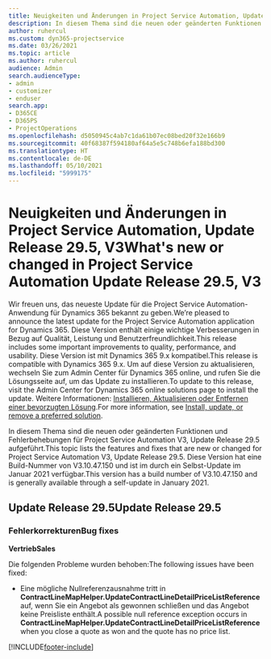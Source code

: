 ```yaml
---
title: Neuigkeiten und Änderungen in Project Service Automation, Update Release 29.5 Hotfix, V3
description: In diesem Thema sind die neuen oder geänderten Funktionen und Fehlerbehebungen für Project Service Automation Hotfix V3, Update Release 29.5 aufgeführt.
author: ruhercul
ms.custom: dyn365-projectservice
ms.date: 03/26/2021
ms.topic: article
ms.author: ruhercul
audience: Admin
search.audienceType:
- admin
- customizer
- enduser
search.app:
- D365CE
- D365PS
- ProjectOperations
ms.openlocfilehash: d5050945c4ab7c1da61b07ec08bed20f32e166b9
ms.sourcegitcommit: 40f68387f594180af64a5e5c748b6efa188bd300
ms.translationtype: HT
ms.contentlocale: de-DE
ms.lasthandoff: 05/10/2021
ms.locfileid: "5999175"
---
```

# <a name="whats-new-or-changed-in-project-service-automation-update-release-295-v3"></a><span data-ttu-id="3ed51-103">Neuigkeiten und Änderungen in Project Service Automation, Update Release 29.5, V3</span><span class="sxs-lookup"><span data-stu-id="3ed51-103">What's new or changed in Project Service Automation Update Release 29.5, V3</span></span>

<span data-ttu-id="3ed51-104">Wir freuen uns, das neueste Update für die Project Service Automation-Anwendung für Dynamics 365 bekannt zu geben.</span><span class="sxs-lookup"><span data-stu-id="3ed51-104">We’re pleased to announce the latest update for the Project Service Automation application for Dynamics 365.</span></span> <span data-ttu-id="3ed51-105">Diese Version enthält einige wichtige Verbesserungen in Bezug auf Qualität, Leistung und Benutzerfreundlichkeit.</span><span class="sxs-lookup"><span data-stu-id="3ed51-105">This release includes some important improvements to quality, performance, and usability.</span></span> <span data-ttu-id="3ed51-106">Diese Version ist mit Dynamics 365 9.x kompatibel.</span><span class="sxs-lookup"><span data-stu-id="3ed51-106">This release is compatible with Dynamics 365 9.x.</span></span> <span data-ttu-id="3ed51-107">Um auf diese Version zu aktualisieren, wechseln Sie zum Admin Center für Dynamics 365 online, und rufen Sie die Lösungsseite auf, um das Update zu installieren.</span><span class="sxs-lookup"><span data-stu-id="3ed51-107">To update to this release, visit the Admin Center for Dynamics 365 online solutions page to install the update.</span></span> <span data-ttu-id="3ed51-108">Weitere Informationen: [Installieren, Aktualisieren oder Entfernen einer bevorzugten Lösung](/power-platform/admin/install-remove-preferred-solution.md).</span><span class="sxs-lookup"><span data-stu-id="3ed51-108">For more information, see [Install, update, or remove a preferred solution](/power-platform/admin/install-remove-preferred-solution.md).</span></span>

<span data-ttu-id="3ed51-109">In diesem Thema sind die neuen oder geänderten Funktionen und Fehlerbehebungen für Project Service Automation V3, Update Release 29.5 aufgeführt.</span><span class="sxs-lookup"><span data-stu-id="3ed51-109">This topic lists the features and fixes that are new or changed for Project Service Automation V3, Update Release 29.5.</span></span> <span data-ttu-id="3ed51-110">Diese Version hat eine Build-Nummer von V3.10.47.150 und ist im durch ein Selbst-Update im Januar 2021 verfügbar.</span><span class="sxs-lookup"><span data-stu-id="3ed51-110">This version has a build number of V3.10.47.150 and is generally available through a self-update in January 2021.</span></span>

## <a name="update-release-295"></a><span data-ttu-id="3ed51-111">Update Release 29.5</span><span class="sxs-lookup"><span data-stu-id="3ed51-111">Update Release 29.5</span></span>

### <a name="bug-fixes"></a><span data-ttu-id="3ed51-112">Fehlerkorrekturen</span><span class="sxs-lookup"><span data-stu-id="3ed51-112">Bug fixes</span></span>


<span data-ttu-id="3ed51-113">**Vertrieb**</span><span class="sxs-lookup"><span data-stu-id="3ed51-113">**Sales**</span></span>

<span data-ttu-id="3ed51-114">Die folgenden Probleme wurden behoben:</span><span class="sxs-lookup"><span data-stu-id="3ed51-114">The following issues have been fixed:</span></span>

- <span data-ttu-id="3ed51-115">Eine mögliche Nullreferenzausnahme tritt in **ContractLineMapHelper.UpdateContractLineDetailPriceListReference** auf, wenn Sie ein Angebot als gewonnen schließen und das Angebot keine Preisliste enthält.</span><span class="sxs-lookup"><span data-stu-id="3ed51-115">A possible null reference exception occurs in **ContractLineMapHelper.UpdateContractLineDetailPriceListReference** when you close a quote as won and the quote has no price list.</span></span>


[!INCLUDE[footer-include](../includes/footer-banner.md)]
